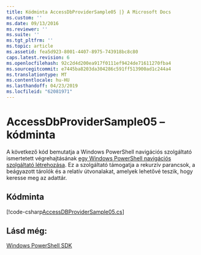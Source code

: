 ```yaml
---
title: Kódminta AccessDbProviderSample05 |} A Microsoft Docs
ms.custom: ''
ms.date: 09/13/2016
ms.reviewer: ''
ms.suite: ''
ms.tgt_pltfrm: ''
ms.topic: article
ms.assetid: fea5d923-8001-4407-8975-743918bc8c80
caps.latest.revision: 6
ms.openlocfilehash: 92c2d4d200ea917f0111ef9424de71611270fba4
ms.sourcegitcommit: e7445ba8203da304286c591ff513900ad1c244a4
ms.translationtype: MT
ms.contentlocale: hu-HU
ms.lasthandoff: 04/23/2019
ms.locfileid: "62081971"
---
```

# <a name="accessdbprovidersample05-code-sample"></a>AccessDbProviderSample05 – kódminta

A következő kód bemutatja a Windows PowerShell navigációs szolgáltató ismertetett végrehajtásának [egy Windows PowerShell navigációs szolgáltató létrehozása](./creating-a-windows-powershell-navigation-provider.md). Ez a szolgáltató támogatja a rekurzív parancsok, a beágyazott tárolók és a relatív útvonalakat, amelyek lehetővé teszik, hogy keresse meg az adattár.

## <a name="code-sample"></a>Kódminta

[!code-csharp[AccessDBProviderSample05.cs](../../powershell-sdk-samples/SDK-2.0/csharp/AccessDBProviderSample05/AccessDBProviderSample05.cs#L11-L1960 "AccessDBProviderSample05.cs")]

## <a name="see-also"></a>Lásd még:

[Windows PowerShell SDK](../windows-powershell-reference.md)